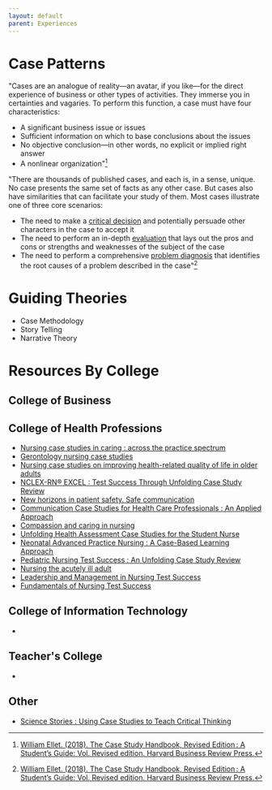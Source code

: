 ```yaml
---
layout: default
parent: Experiences
---
```


# Case Patterns

"Cases are an analogue of reality—an avatar, if you like—for the direct experience of business
or other types of activities. They immerse you in certainties and vagaries. To perform this
function, a case must have four characteristics:

- A significant business issue or issues
- Sufficient information on which to base conclusions about the issues
- No objective conclusion—in other words, no explicit or implied right answer
- A nonlinear organization"[^1]

"There are thousands of published cases, and each is, in a sense, unique. No case presents the same set of facts as any other case. But cases also have similarities that can facilitate your study of them. Most cases illustrate one of three core scenarios: 

- The need to make a [critical decision](./DecisionCase.md) and potentially persuade other characters in the case to accept it
- The need to perform an in-depth [evaluation](./EvaluationCase.md) that lays out the pros and cons or strengths and weaknesses of the subject of the case
- The need to perform a comprehensive [problem diagnosis](./ProblemDiagnosisCase.md) that identifies the root causes of a problem described in the case"[^1]

# Guiding Theories
-	Case Methodology
-	Story Telling
-	Narrative Theory


# Resources By College
## College of Business
## College of Health Professions
- [Nursing case studies in caring : across the practice spectrum](https://search.ebscohost.com/login.aspx?direct=true&db=cat07141a&AN=ebc.EBC3565409&site=eds-live&scope=site&authtype=sso&custid=ns017578)
- [Gerontology nursing case studies](https://search.ebscohost.com/login.aspx?direct=true&db=cat07141a&AN=ebc.EBC2166652&site=eds-live&scope=site&authtype=sso&custid=ns017578)
- [Nursing case studies on improving health-related quality of life in older adults](https://search.ebscohost.com/login.aspx?direct=true&db=cat07141a&AN=ebc.EBC2166657&site=eds-live&scope=site&authtype=sso&custid=ns017578)
- [NCLEX-RN® EXCEL : Test Success Through Unfolding Case Study Review](https://search.ebscohost.com/login.aspx?direct=true&db=nlebk&AN=1422819&site=eds-live&scope=site&authtype=sso&custid=ns017578)
- [New horizons in patient safety. Safe communication](https://search.ebscohost.com/login.aspx?direct=true&db=cat07141a&AN=ebc.EBC5155839&site=eds-live&scope=site&authtype=sso&custid=ns017578)
- [Communication Case Studies for Health Care Professionals : An Applied Approach](https://search.ebscohost.com/login.aspx?direct=true&db=nlebk&AN=910074&site=eds-live&scope=site&authtype=sso&custid=ns017578)
- [Compassion and caring in nursing](https://search.ebscohost.com/login.aspx?direct=true&db=cat07141a&AN=ebc.EBC4711381&site=eds-live&scope=site&authtype=sso&custid=ns017578)
- [Unfolding Health Assessment Case Studies for the Student Nurse](https://search.ebscohost.com/login.aspx?direct=true&db=nlebk&AN=2944405&site=eds-live&scope=site&authtype=sso&custid=ns017578)
- [Neonatal Advanced Practice Nursing : A Case-Based Learning Approach](https://search.ebscohost.com/login.aspx?direct=true&db=nlebk&AN=1427432&site=eds-live&scope=site&authtype=sso&custid=ns017578)
- [Pediatric Nursing Test Success : An Unfolding Case Study Review](https://search.ebscohost.com/login.aspx?direct=true&db=nlebk&AN=834629&site=eds-live&scope=site&authtype=sso&custid=ns017578)
- [Nursing the acutely ill adult](https://search.ebscohost.com/login.aspx?direct=true&db=cat07141a&AN=ebc.EBC1069454&site=eds-live&scope=site&authtype=sso&custid=ns017578)
- [Leadership and Management in Nursing Test Success](https://search.ebscohost.com/login.aspx?direct=true&db=nlebk&AN=606331&site=eds-live&scope=site&authtype=sso&custid=ns017578)
- [Fundamentals of Nursing Test Success](https://search.ebscohost.com/login.aspx?direct=true&db=nlebk&AN=500217&site=eds-live&scope=site&authtype=sso&custid=ns017578)
  
## College of Information Technology
- 
## Teacher's College
- 

## Other
- [Science Stories : Using Case Studies to Teach Critical Thinking](https://search.ebscohost.com/login.aspx?direct=true&db=e000xna&AN=464773&site=eds-live&scope=site&authtype=sso&custid=ns017578)

[^1]: [William Ellet. (2018). The Case Study Handbook, Revised Edition : A Student’s Guide: Vol. Revised edition. Harvard Business Review Press.](https://search.ebscohost.com/login.aspx?direct=true&db=nlebk&AN=1797860&site=eds-live&scope=site&authtype=sso&custid=ns017578)
